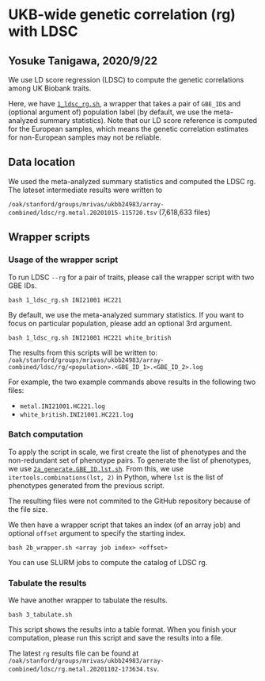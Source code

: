 # UKB-wide genetic correlation (rg) with LDSC
## Yosuke Tanigawa, 2020/9/22

We use LD score regression (LDSC) to compute the genetic correlations among UK Biobank traits.

Here, we have [`1_ldsc_rg.sh`](1_ldsc_rg.sh), a wrapper that takes a pair of `GBE_ID`s and (optional argument of) population label (by default, we use the meta-analyzed summary statistics). Note that our LD score reference is computed for the European samples, which means the genetic correlation estimates for non-European samples may not be reliable.

## Data location

We used the meta-analyzed summary statistics and computed the LDSC rg.
The lateset intermediate results were written to 

`/oak/stanford/groups/mrivas/ukbb24983/array-combined/ldsc/rg.metal.20201015-115720.tsv` (7,618,633 files)

## Wrapper scripts

### Usage of the wrapper script

To run LDSC `--rg` for a pair of traits, please call the wrapper script with two GBE IDs.

```{bash}
bash 1_ldsc_rg.sh INI21001 HC221
```

By default, we use the meta-analyzed summary statistics. If you want to focus on particular population, please add an optional 3rd argument.

```{bash}
bash 1_ldsc_rg.sh INI21001 HC221 white_british
```

The results from this scripts will be written to: `/oak/stanford/groups/mrivas/ukbb24983/array-combined/ldsc/rg/<population>.<GBE_ID_1>.<GBE_ID_2>.log`

For example, the two example commands above results in the following two files:

- `metal.INI21001.HC221.log`
- `white_british.INI21001.HC221.log`

### Batch computation

To apply the script in scale, we first create the list of phenotypes and the non-redundant set of phenotype pairs.
To generate the list of phenotypes, we use [`2a_generate.GBE_ID.lst.sh`](2a_generate.GBE_ID.lst.sh). From this, we use `itertools.combinations(lst, 2)` in Python, where `lst` is the list of phenotypes generated from the previous script.

The resulting files were not commited to the GitHub repository because of the file size.

We then have a wrapper script that takes an index (of an array job) and optional `offset` argument to specify the starting index.

```{bash}
bash 2b_wrapper.sh <array job index> <offset>
```

You can use SLURM jobs to compute the catalog of LDSC rg.

### Tabulate the results

We have another wrapper to tabulate the results.

```{bash}
bash 3_tabulate.sh
```

This script shows the results into a table format. When you finish your computation, please run this script and save the results into a file.

The latest `rg` results file can be found at `/oak/stanford/groups/mrivas/ukbb24983/array-combined/ldsc/rg.metal.20201102-173634.tsv`.

